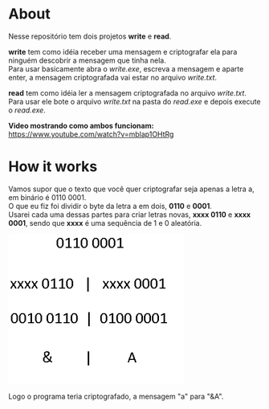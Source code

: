 # About

Nesse repositório tem dois projetos **write** e **read**.  

**write** tem como idéia receber uma mensagem e criptografar ela para ninguém descobrir a mensagem que tinha nela.  
Para usar basicamente abra o *write.exe*, escreva a mensagem e aparte enter, a mensagem criptografada vai estar no arquivo *write.txt*.  

**read** tem como idéia ler a mensagem criptografada no arquivo *write.txt*.  
Para usar ele bote o arquivo *write.txt* na pasta do *read.exe* e depois execute o *read.exe*.  

**Video mostrando como ambos funcionam:** https://www.youtube.com/watch?v=mblap1OHtRg

# How it works
Vamos supor que o texto que você quer criptografar seja apenas a letra a, em binário é 0110 0001.  
O que eu fiz foi dividir o byte da letra a em dois, **0110** e **0001**.  
Usarei cada uma dessas partes para criar letras novas, **xxxx 0110** e **xxxx 0001**, sendo que **xxxx** é uma sequência de 1 e 0 aleatória.  

![Exemplo](example.png)  

Logo o programa teria criptografado, a mensagem "a" para "&A".  
